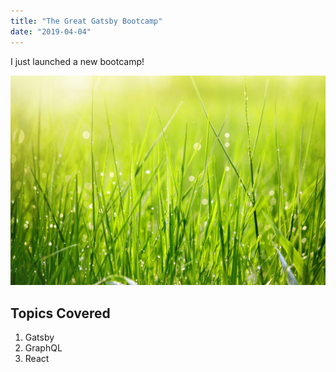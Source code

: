 ```yaml
---
title: "The Great Gatsby Bootcamp"
date: "2019-04-04"
---
```


I just launched a new bootcamp!

![Grass](./grasspic.jpg)

## Topics Covered

1. Gatsby 
2. GraphQL
3. React